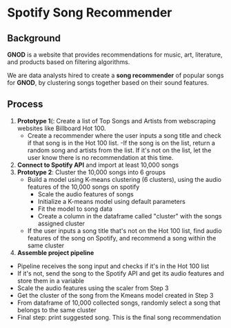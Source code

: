 # Spotify Song Recommender

## Background
**GNOD** is a website that provides recommendations for music, art, literature, and products based on filtering algorithms. 

We are data analysts hired to create a **song recommender** of popular songs for **GNOD**, by clustering songs together based on their sound features.

## Process
1. **Prototype 1**(: Create a list of Top Songs and Artists from webscraping websites like Billboard Hot 100. 
      - Create a recommender where the user inputs a song title and check if that song is in the Hot 100 list.
      -If the song is on the list, return a random song and artists from the list. If it's not on the list, let the user know there is no recommendation at this time.
2. **Connect to Spotify API** and import at least 10,000 songs 
3. **Prototype 2**: Cluster the 10,000 songs into 6 groups
      - Build a model using K-means clustering (6 clusters), using the audio features of the 10,000 songs on spotify
          - Scale the audio features of songs 
          - Initialize a K-means model using default parameters
          - Fit the model to song data 
          - Create a column in the dataframe called "cluster" with the songs assigned cluster
      - If the user inputs a song title that's not on the Hot 100 list, find audio features of the song on Spotify, and recommend a song within the same cluster
4. **Assemble project pipeline**
  - Pipeline receives the song input and checks if it's in the Hot 100 list
  - If it's not, send the song to the Spotify API and get its audio features and store them in a variable
  - Scale the audio features using the scaler from Step 3
  - Get the cluster of the song from the Kmeans model created in Step 3
  - From dataframe of 10,000 collected songs, randomly select a song that belongs to the same cluster
  - Final step: print suggested song. This is the final song recommendation
